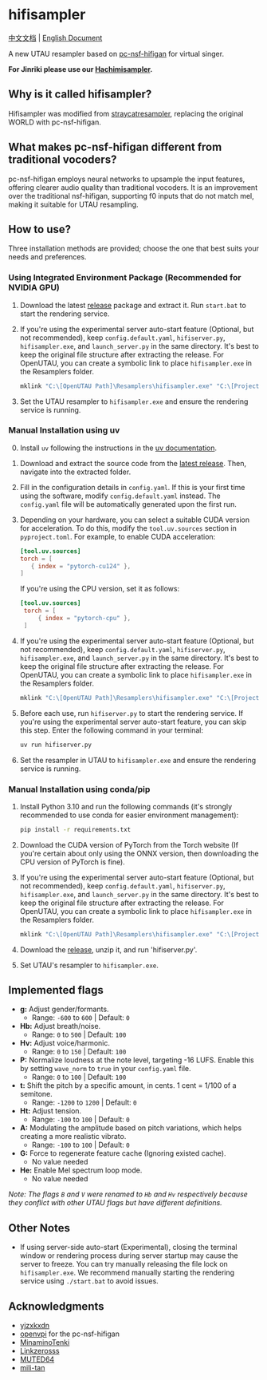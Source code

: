 # hifisampler

[中文文档](README_zh_cn.md) | [English Document](README.md)

A new UTAU resampler based on [pc-nsf-hifigan](https://github.com/openvpi/vocoders) for virtual singer.

**For Jinriki please use our [Hachimisampler](https://github.com/openhachimi/hachimisampler).**

## Why is it called hifisampler?

Hifisampler was modified from [straycatresampler](https://github.com/UtaUtaUtau/straycat), replacing the original WORLD with pc-nsf-hifigan.

## What makes pc-nsf-hifigan different from traditional vocoders?

pc-nsf-hifigan employs neural networks to upsample the input features, offering clearer audio quality than traditional vocoders. It is an improvement over the traditional nsf-hifigan, supporting f0 inputs that do not match mel, making it suitable for UTAU resampling.

## How to use?

Three installation methods are provided; choose the one that best suits your needs and preferences.

### Using Integrated Environment Package (Recommended for NVIDIA GPU)

1. Download the latest [release](https://github.com/mtfotto/hifimisampler/releases) package and extract it. Run `start.bat` to start the rendering service.
2. If you're using the experimental server auto-start feature (Optional, but not recommended), keep `config.default.yaml`, `hifiserver.py`, `hifisampler.exe`, and `launch_server.py` in the same directory. It's best to keep the original file structure after extracting the release. For OpenUTAU, you can create a symbolic link to place `hifisampler.exe` in the Resamplers folder.

   ```cmd
   mklink "C:\[OpenUTAU Path]\Resamplers\hifisampler.exe" "C:\[Project Path]\hifisampler.exe"
   ```

3. Set the UTAU resampler to `hifisampler.exe` and ensure the rendering service is running.

### Manual Installation using uv

0. Install `uv` following the instructions in the [uv documentation](https://docs.astral.sh/uv/getting-started/installation/).
1. Download and extract the source code from the [latest release](https://github.com/mtfotto/hifimisampler/releases). Then, navigate into the extracted folder.
2. Fill in the configuration details in `config.yaml`. If this is your first time using the software, modify `config.default.yaml` instead. The `config.yaml` file will be automatically generated upon the first run.
3. Depending on your hardware, you can select a suitable CUDA version for acceleration. To do this, modify the `tool.uv.sources` section in `pyproject.toml`. For example, to enable CUDA acceleration:

   ```toml
   [tool.uv.sources]
   torch = [
      { index = "pytorch-cu124" },
   ]
   ```

    If you're using the CPU version, set it as follows:
  
    ```toml
    [tool.uv.sources]
     torch = [
         { index = "pytorch-cpu" },
     ]
    ```

4. If you're using the experimental server auto-start feature (Optional, but not recommended), keep `config.default.yaml`, `hifiserver.py`, `hifisampler.exe`, and `launch_server.py` in the same directory. It's best to keep the original file structure after extracting the release. For OpenUTAU, you can create a symbolic link to place `hifisampler.exe` in the Resamplers folder.

   ```cmd
   mklink "C:\[OpenUTAU Path]\Resamplers\hifisampler.exe" "C:\[Project Path]\hifisampler.exe"
   ```

5. Before each use, run `hifiserver.py` to start the rendering service. If you're using the experimental server auto-start feature, you can skip this step. Enter the following command in your terminal:

   ```bash
   uv run hifiserver.py
   ```

6. Set the resampler in UTAU to `hifisampler.exe` and ensure the rendering service is running.

### Manual Installation using conda/pip

1. Install Python 3.10 and run the following commands (it's strongly recommended to use conda for easier environment management):

   ```bash
   pip install -r requirements.txt
   ```

2. Download the CUDA version of PyTorch from the Torch website (If you're certain about only using the ONNX version, then downloading the CPU version of PyTorch is fine).
3. If you're using the experimental server auto-start feature (Optional, but not recommended), keep `config.default.yaml`, `hifiserver.py`, `hifisampler.exe`, and `launch_server.py` in the same directory. It's best to keep the original file structure after extracting the release. For OpenUTAU, you can create a symbolic link to place `hifisampler.exe` in the Resamplers folder.

   ```cmd
   mklink "C:\[OpenUTAU Path]\Resamplers\hifisampler.exe" "C:\[Project Path]\hifisampler.exe"
   ```

4. Download the [release](https://github.com/openhachimi/hifisampler/releases), unzip it, and run 'hifiserver.py'.
5. Set UTAU's resampler to `hifisampler.exe`.

## Implemented flags

- **g:** Adjust gender/formants.
  - Range: `-600` to `600` | Default: `0`
- **Hb:** Adjust breath/noise.
  - Range: `0` to `500` | Default: `100`
- **Hv:** Adjust voice/harmonic.
  - Range: `0` to `150` | Default: `100`
- **P:** Normalize loudness at the note level, targeting -16 LUFS. Enable this by setting `wave_norm` to `true` in your `config.yaml` file.
  - Range: `0` to `100` | Default: `100`
- **t:** Shift the pitch by a specific amount, in cents. 1 cent = 1/100 of a semitone.
  - Range: `-1200` to `1200` | Default: `0`
- **Ht:** Adjust tension.
  - Range: `-100` to `100` | Default: `0`
- **A:** Modulating the amplitude based on pitch variations, which helps creating a more realistic vibrato.
  - Range: `-100` to `100` | Default: `0`
- **G:** Force to regenerate feature cache (Ignoring existed cache).
  - No value needed
- **He:** Enable Mel spectrum loop mode.
  - No value needed

_Note: The flags `B` and `V` were renamed to `Hb` and `Hv` respectively because they conflict with other UTAU flags but have different definitions._

## Other Notes

- If using server-side auto-start (Experimental), closing the terminal window or rendering process during server startup may cause the server to freeze. You can try manually releasing the file lock on `hifisampler.exe`. We recommend manually starting the rendering service using `./start.bat` to avoid issues.

## Acknowledgments

- [yjzxkxdn](https://github.com/yjzxkxdn)
- [openvpi](https://github.com/openvpi) for the pc-nsf-hifigan
- [MinaminoTenki](https://github.com/Lanhuace-Wan)
- [Linkzerosss](https://github.com/Linkzerosss)
- [MUTED64](https://github.com/MUTED64)
- [mili-tan](https://github.com/mili-tan)

